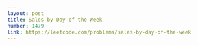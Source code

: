 ```yaml
---
layout: post
title: Sales by Day of the Week
number: 1479
link: https://leetcode.com/problems/sales-by-day-of-the-week
---
```

